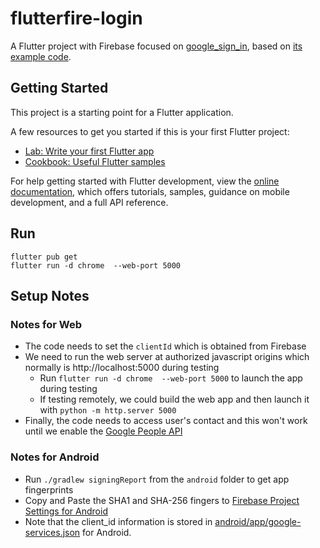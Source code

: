 # flutterfire-login

A Flutter project with Firebase focused on [google_sign_in](https://github.com/flutter/packages/tree/main/packages/google_sign_in), based on [its example code](https://github.com/flutter/packages/tree/main/packages/google_sign_in/google_sign_in/example).

## Getting Started

This project is a starting point for a Flutter application.

A few resources to get you started if this is your first Flutter project:

- [Lab: Write your first Flutter app](https://docs.flutter.dev/get-started/codelab)
- [Cookbook: Useful Flutter samples](https://docs.flutter.dev/cookbook)

For help getting started with Flutter development, view the
[online documentation](https://docs.flutter.dev/), which offers tutorials,
samples, guidance on mobile development, and a full API reference.

## Run

```
flutter pub get
flutter run -d chrome  --web-port 5000
```

## Setup Notes

### Notes for Web 

- The code needs to set the `clientId` which is obtained from Firebase
- We need to run the web server at authorized javascript origins which normally is  http://localhost:5000 during testing
  - Run `flutter run -d chrome  --web-port 5000` to launch the app during testing
  - If testing remotely, we could build the web app and then launch it with `python -m http.server 5000`
- Finally, the code needs to access user's contact and this won't work until we enable the [Google People API](https://console.developers.google.com/apis/api/people.googleapis.com/overview?project=839148412972) 


### Notes for Android

- Run `./gradlew signingReport` from the `android` folder to get app fingerprints
- Copy and Paste the SHA1 and SHA-256 fingers to [Firebase Project Settings for Android](https://console.firebase.google.com/project/flutterfire-3d3b0/settings/general/android:com.example.googlelogin)
- Note that the client_id information is stored in [android/app/google-services.json](android/app/google-services.json) for Android.
